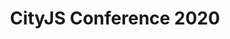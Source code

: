 ---
website: https://cityjsconf.org/
title: CityJS Conference 2020
country_code: gb
location: London, UK
description: CityJS Conference is a JavaScript festival across London, a joint event from the London's JavaScript meetups.
date_start: 2020-03-25
date_end: 2020-03-27
---